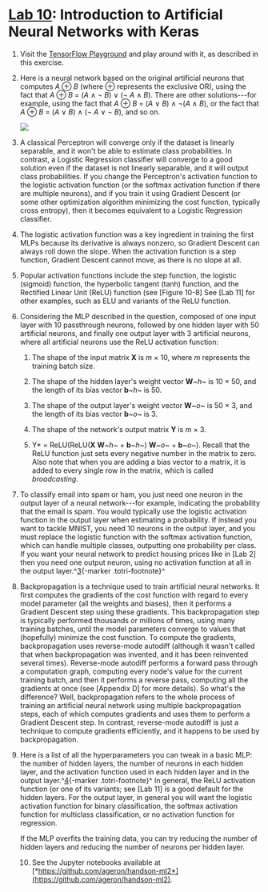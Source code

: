 [Lab 10](https://learning.oreilly.com/library/view/hands-on-machine-learning/9781492032632/ch10.html#ann_lab): Introduction to Artificial Neural Networks with Keras
============================================================================================================================================================================

1.  Visit the [TensorFlow
    Playground](https://playground.tensorflow.org/) and play around with
    it, as described in this exercise.

2.  Here is a neural network based on the original artificial neurons
    that computes *A* ⊕ *B* (where ⊕ represents the exclusive OR), using
    the fact that *A* ⊕ *B* = (*A* ∧ ¬ *B*) ∨ (¬ *A* ∧ *B*). There are
    other solutions---for example, using the fact that *A* ⊕ *B* = (*A*
    ∨ *B*) ∧ ¬(*A* ∧ *B*), or the fact that *A* ⊕ *B* = (*A* ∨ *B*) ∧ (¬
    *A* ∨ ¬ *B*), and so on.

    ![](./A_files/mls2_aain01.png)

3.  A classical Perceptron will converge only if the dataset is linearly
    separable, and it won't be able to estimate class probabilities. In
    contrast, a Logistic Regression classifier will converge to a good
    solution even if the dataset is not linearly separable, and it will
    output class probabilities. If you change the Perceptron's
    activation function to the logistic activation function (or the
    softmax activation function if there are multiple neurons), and if
    you train it using Gradient Descent (or some other optimization
    algorithm minimizing the cost function, typically cross entropy),
    then it becomes equivalent to a Logistic Regression classifier.

4.  The logistic activation function was a key ingredient in training
    the first MLPs because its derivative is always nonzero, so Gradient
    Descent can always roll down the slope. When the activation function
    is a step function, Gradient Descent cannot move, as there is no
    slope at all.

5.  Popular activation functions include the step function, the logistic
    (sigmoid) function, the hyperbolic tangent (tanh) function, and the
    Rectified Linear Unit (ReLU) function (see
    [Figure 10-8]
    See
    [Lab 11]
    for other examples, such as ELU and variants of the ReLU function.

6.  Considering the MLP described in the question, composed of one input
    layer with 10 passthrough neurons, followed by one hidden layer with
    50 artificial neurons, and finally one output layer with 3
    artificial neurons, where all artificial neurons use the ReLU
    activation function:

    1.  The shape of the input matrix **X** is *m* × 10, where *m*
        represents the training batch size.

    2.  The shape of the hidden layer's weight vector **W**~*h*~ is 10 ×
        50, and the length of its bias vector **b**~*h*~ is 50.

    3.  The shape of the output layer's weight vector **W**~*o*~ is 50 ×
        3, and the length of its bias vector **b**~*o*~ is 3.

    4.  The shape of the network's output matrix **Y** is *m* × 3.

    5.  Y\* = ReLU(ReLU(**X** **W**~*h*~ + **b**~*h*~) **W**~*o*~ +
        **b**~*o*~). Recall that the ReLU function just sets every
        negative number in the matrix to zero. Also note that when you
        are adding a bias vector to a matrix, it is added to every
        single row in the matrix, which is called *broadcasting*.

7.  To classify email into spam or ham, you just need one neuron in the
    output layer of a neural network---for example, indicating the
    probability that the email is spam. You would typically use the
    logistic activation function in the output layer when estimating a
    probability. If instead you want to tackle MNIST, you need 10
    neurons in the output layer, and you must replace the logistic
    function with the softmax activation function, which can handle
    multiple classes, outputting one probability per class. If you want
    your neural network to predict housing prices like in
    [Lab 2]
    then you need one output neuron, using no activation function at all
    in the output
    layer.^[3](https://learning.oreilly.com/library/view/hands-on-machine-learning/9781492032632/app01.html){-marker
    .totri-footnote}^

8.  Backpropagation is a technique used to train artificial neural
    networks. It first computes the gradients of the cost function with
    regard to every model parameter (all the weights and biases), then
    it performs a Gradient Descent step using these gradients. This
    backpropagation step is typically performed thousands or millions of
    times, using many training batches, until the model parameters
    converge to values that (hopefully) minimize the cost function. To
    compute the gradients, backpropagation uses reverse-mode autodiff
    (although it wasn't called that when backpropagation was invented,
    and it has been reinvented several times). Reverse-mode autodiff
    performs a forward pass through a computation graph, computing every
    node's value for the current training batch, and then it performs a
    reverse pass, computing all the gradients at once (see
    [Appendix D]
    for more details). So what's the difference? Well, backpropagation
    refers to the whole process of training an artificial neural network
    using multiple backpropagation steps, each of which computes
    gradients and uses them to perform a Gradient Descent step. In
    contrast, reverse-mode autodiff is just a technique to compute
    gradients efficiently, and it happens to be used by backpropagation.

9.  Here is a list of all the hyperparameters you can tweak in a basic
    MLP: the number of hidden layers, the number of neurons in each
    hidden layer, and the activation function used in each hidden layer
    and in the output
    layer.^[4](https://learning.oreilly.com/library/view/hands-on-machine-learning/9781492032632/app01.html){-marker
    .totri-footnote}^ In general, the ReLU activation function (or one
    of its variants; see
    [Lab 11]
    is a good default for the hidden layers. For the output layer, in
    general you will want the logistic activation function for binary
    classification, the softmax activation function for multiclass
    classification, or no activation function for regression.

    If the MLP overfits the training data, you can try reducing the
    number of hidden layers and reducing the number of neurons per
    hidden layer.
    
    10. See the Jupyter notebooks available at
    [*https://github.com/ageron/handson-ml2*](https://github.com/ageron/handson-ml2).